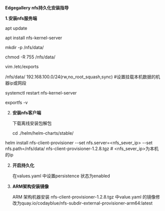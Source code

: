 **Edgegallery nfs持久化安装指导**

**1.安装nfs服务端**

apt update

apt install nfs-kernel-server

mkdir -p /nfs/data/

chmod -R 755 /nfs/data/

vim /etc/exports

/nfs/data/ 192.168.100.0/24(rw,no\_root\_squash,sync)
\#设置挂载本机数据的机器ip或网段

systemctl restart nfs-kernel-server

exportfs -v

2.  **安装nfs客户端**

    下载离线安装包解包

    cd ./helm/helm-charts/stable/

helm install nfs-client-provisioner --set
nfs.server=&lt;nfs\_sever\_ip&gt; --set nfs.path=/nfs/data/
nfs-client-provisioner-1.2.8.tgz \# &lt;nfs\_sever\_ip&gt;为本机的ip

2.  **开启持久化**

    在values.yaml 中设置persistence 状态为enabled

3.  **ARM架构安装镜像**

    ARM 架构机器安装 nfs-client-provisioner-1.2.8.tgz 中value.yaml
    的镜像修改为quay.io/codayblue/nfs-subdir-external-provisioner-arm64:latest
